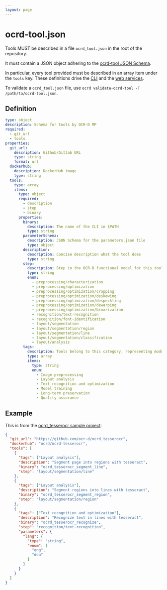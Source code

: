 ```yaml
---
layout: page
---
```



# ocrd-tool.json

Tools MUST be described in a file `ocrd_tool.json` in the root of the repository.

It must contain a JSON object adhering to the [ocrd-tool JSON Schema](#Definition).

In particular, every tool provided must be described in an array item under the
`tools` key. These definitions drive the [CLI](cli) and the [web
services](swagger).

To validate a `ocrd_tool.json` file, use `ocrd validate-ocrd-tool -T /path/to/ocrd-tool.json`.

## Definition

<!-- Regenerate with 'shinclude -i ocrd_tool.md'. See https://github.com/kba/shinclude -->
<!-- BEGIN-EVAL -w '```yaml' '```' -- cat ./ocrd_tool.schema.yml -->
```yaml
type: object
description: Schema for tools by OCR-D MP
required:
  - git_url
  - tools
properties:
  git_url:
    description: Github/Gitlab URL
    type: string
    format: url
  dockerhub:
    description: DockerHub image
    type: string
  tools:
    type: array
    items:
      type: object
      required:
        - description
        - step
        - binary
      properties:
        binary:
          description: The name of the CLI in $PATH
          type: string
        parameterSchema:
          description: JSON Schema for the parameters.json file
          type: object
        description:
          description: Concise description what the tool does
          type: string
        step:
          description: Step in the OCR-D functional model for this tool
          type: string
          enum:
            - preprocessing/characterization
            - preprocessing/optimization
            - preprocessing/optimization/cropping
            - preprocessing/optimization/deskewing
            - preprocessing/optimization/despeckling
            - preprocessing/optimization/dewarping
            - preprocessing/optimization/binarization
            - recognition/text-recognition
            - recognition/font-identification
            - layout/segmentation
            - layout/segmentation/region
            - layout/segmentation/line
            - layout/segmentation/classification
            - layout/analysis
        tags:
          description: Tools belong to this category, representing modules within the OCR-D project structure
          type: array
          items:
            type: string
            enum:
              - Image preprocessing
              - Layout analysis
              - Text recognition and optimization
              - Model training
              - Long-term preservation
              - Quality assurance
```

<!-- END-EVAL -->

## Example

This is from the [ocrd_tesserocr sample project](https://github.com/OCR-D/ocrd_tesserocr):

<!-- BEGIN-EVAL -w '```json' '```' -- cat ../ocrd_tesserocr/ocrd-tool.json -->
```json
{
  "git_url": "https://github.com/ocr-d/ocrd_tesserocr",
  "dockerhub": "ocrd/ocrd-tesserocr",
  "tools": [
    {
      "tags": ["Layout analysis"],
      "description": "Segment page into regions with tesseract",
      "binary": "ocrd_tesserocr_segment_line",
      "step": "layout/segmentation/line"
    },
    {
      "tags": ["Layout analysis"],
      "description": "Segment regions into lines with tesseract",
      "binary": "ocrd_tesserocr_segment_region",
      "step": "layout/segmentation/region"
    },
    {
      "tags": ["Text recognition and optimization"],
      "description": "Recognize text in lines with tesseract",
      "binary": "ocrd_tesserocr_recognize",
      "step": "recognition/text-recognition",
      "parameters": {
        "lang": {
          "type": "string",
          "enum": [
            "eng",
            "deu"
          ]
        }
      }
    }
  ]
}
```

<!-- END-EVAL -->


